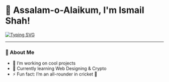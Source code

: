 # 👋 Assalam-o-Alaikum, I'm Ismail Shah!  

[![Typing SVG](https://readme-typing-svg.herokuapp.com?size=25&duration=3000&color=F75C7E&lines=Welcome+to+my+GitHub;I'm+a+Developer+💻;I+Love+Open+Source+❤️)](https://git.io/typing-svg)

---
### 🚀 About Me  
- 🔭 I’m working on cool projects  
- 🌱 Currently learning Web Designing & Crypto  
- ⚡ Fun fact: I’m an all-rounder in cricket 🏏
